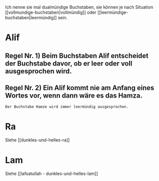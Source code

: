 Ich nenne sie mal dualmündige Buchstaben, sie können je nach Situation [[vollmundige-buchstaben|vollmündig]] oder [[leermündige-buchstaben|leermündig]] sein.

# Alif
## Regel Nr. 1) Beim Buchstaben Alif entscheidet der Buchstabe davor, ob er leer oder voll ausgesprochen wird.

## Regel Nr. 2) Ein Alif kommt nie am Anfang eines Wortes vor, wenn dann wäre es das Hamza.

```ad-note
Der Buchstabe Hamze wird immer leermündig ausgesprochen.
```

# Ra
Siehe [[dunkles-und-helles-ra]]

# Lam
Siehe [[lafsatullah - dunkles-und-helles-lam]]